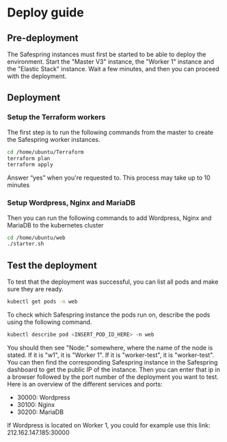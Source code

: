 # Deploy guide

## Pre-deployment

The Safespring instances must first be started to be able to deploy the environment. Start the "Master V3" instance, the "Worker 1" instance and the "Elastic Stack" instance.
Wait a few minutes, and then you can proceed with the deployment.

## Deployment

### Setup the Terraform workers

The first step is to run the following commands from the master to create the Safespring worker instances.

```bash
cd /home/ubuntu/Terraform
terraform plan
terraform apply
```

Answer “yes” when you're requested to. This process may take up to 10 minutes

### Setup Wordpress, Nginx and MariaDB

Then you can run the following commands to add Wordpress, Nginx and MariaDB to the kubernetes cluster

```bash
cd /home/ubuntu/web
./starter.sh
```

## Test the deployment

To test that the deployment was successful, you can list all pods and make sure they are ready.

```bash
kubectl get pods -n web
```

To check which Safespring instance the pods run on, describe the pods using the following command.

```bash
kubectl describe pod <INSERT_POD_ID_HERE> -n web
```

You should then see "Node:" somewhere, where the name of the node is stated. If it is "w1", it is "Worker 1". If it is "worker-test", it is "worker-test". You can then find the corresponding Safespring instance in the Safespring dashboard to get the public IP of the instance. Then you can enter that ip in a browser followed by the port number of the deployment you want to test. Here is an overview of the different services and ports:
- 30000: Wordpress
- 30100: Nginx
- 30200: MariaDB

If Wordpress is located on Worker 1, you could for example use this link: \
212.162.147.185:30000


